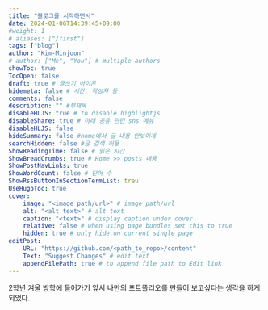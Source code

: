 ```yaml
---
title: "블로그를 시작하면서"
date: 2024-01-06T14:39:45+09:00
#weight: 1
# aliases: ["/first"]
tags: ["blog"]
author: "Kim-Minjoon"
# author: ["Me", "You"] # multiple authors
showToc: true
TocOpen: false
draft: true # 글쓰기 아이콘
hidemeta: false # 시간, 작성자 등 
comments: false
description: "" #부재목
disableHLJS: true # to disable highlightjs
disableShare: true # 아래 공유 관련 sns 메뉴 
disableHLJS: false
hideSummary: false #home에서 글 내용 안보이게
searchHidden: false #글 검색 허용
ShowReadingTime: false # 읽은 시간
ShowBreadCrumbs: true # Home >> posts 내용
ShowPostNavLinks: true
ShowWordCount: false # 단어 수
ShowRssButtonInSectionTermList: treu
UseHugoToc: true
cover:
    image: "<image path/url>" # image path/url
    alt: "<alt text>" # alt text
    caption: "<text>" # display caption under cover
    relative: false # when using page bundles set this to true
    hidden: true # only hide on current single page
editPost: 
    URL: "https://github.com/<path_to_repo>/content"
    Text: "Suggest Changes" # edit text
    appendFilePath: true # to append file path to Edit link
---
```


2학년 겨울 방학에 들어가기 앞서 나만의 포트폴리오를 만들어 보고싶다는 생각을 하게 되었다.

